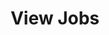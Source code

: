 ---
# metadata # 
title:  View Jobs
description: Learn how to view job details in the console UI.
date: 
# taxonomy #
tags: 
series:
seriesPart:
weight: 
---